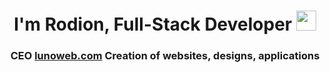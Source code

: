 <h1 align="center">I'm Rodion, Full-Stack Developer
<img src="https://github.com/blackcater/blackcater/raw/main/images/Hi.gif" height="32"/></h1>
<h3 align="center">CEO <a href="https://lunoweb.com/" target"_blank">lunoweb.com</a> Creation of websites, designs, applications</h3>
